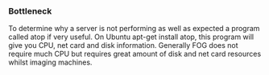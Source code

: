 ### Bottleneck

To determine why a server is not performing as well as expected a
program called atop if very useful. On Ubuntu apt-get install atop, this
program will give you CPU, net card and disk information. Generally FOG
does not require much CPU but requires great amount of disk and net card
resources whilst imaging machines.
